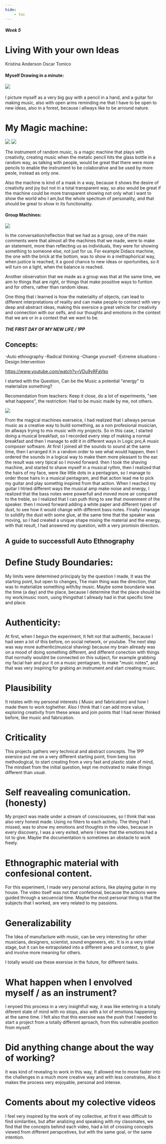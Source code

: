 ```yaml
---
hide:
    - toc
---
```


##### Week 5

# Living With your own Ideas

Kristina Anderson
Oscar Tomico


#### Myself Drawing in a minute:

#### ![](../images/LOI1.PNG)

I picture myself as a very big guy with a pencil in a hand, and a guitar for making music, also with open arms reminding me that I have to be open to new ideas, also in a forest, because i allways like to be arround nature.

# My Magic machine:

![](../images/LOI2.jpg)
![](../images/LOI3.jpg)

The instrument of random music, is a magic machine that plays with creativity, creating music when the metalic pencil hits the glass bottle in a random way, as talking with people, would be great that there were more pencils to enable the instrument to be colaborative and be used by more peole, instead as only one.

Also the machine is kind of a mask in a way, because it shows the desire of creativity and joy but not in a total transparent way, so also would be great if the machine could be more transparent showing not only what I want to show the world who I am,but the whole spectrum of personality, and that should be great to show in its functionality.



#### Group Machines:

![](../images/LOI4.JPG)


In the conversation/reflection that we had as a group, one of the main comments were that almost all the machines that we made, were to make an statement, more than reflecting us as individuals, they were for showing something to someone else, not just for us. For example Didacs machine, the one with the brick at the bottom, was to show in a methaphorical way, when justice is reached, it a good chance to new ideas or oportunities, so it will turn on a light, when the balance is reached.

Another observation that we made as a group was that at the same time, we aim to things that are right, or things that make possitive ways to funtion and for others, rather than random ideas.

One thing that i learned is how the materiality of objects, can lead to different interpretations of reality and can make people to connect with very deep and abstract ideas, making this exersice a great vehicle for creativity and connection with our selfs, and our thoughts and emotions in the context that we are or in a context that we want to be.

##### THE FIRST DAY OF MY NEW LIFE / 1PP 

## Concepts:

-Auto ethnography
-Radical thinking
-Change yourself
-Extreme situations
-Design Intervention

<a>https://www.youtube.com/watch?v=VDu9yRFaVko</a> 

I started with the Question, Can be the Music a potential "energy" to materialize something?

Recomendation from teachers: 
Keep it close, do a lot of experiments, "see what happens", the restriction: Had to be music made by me, not others.


![](../images/1PP.png)

From the magical machines exerseice, I had realized that I allways persue music as a creative way to build something, as a non profesional musician, Im allways trying to mix music with my projects. So in this case, I started doing a musical breakfast, so I recorded every step of making a normal breakfast and then I manage to edit it in different ways in Logic pro,A music composer software. At first I joined all the sounds to sound at the same time, then I arranged it in a random order to see what would happen, then I ordered the sounds in a logical way to make them more pleasant to the ear. the result was very tipical so I moved forward. then I took the shaving machine, and started to shave myself in a musical rythm, then I realized that the hairs of my face, were like little dots in a pentagram, so I manage to order those hairs in a musical pentagram, and that action lead me to pick my guitar and play somethig inspired from that action. When I reached my guitar I htried different ways the musical amp make noise and energy, I realized that the bass notes were powerfull and moved more air compared to the treble, so I realized that I can puth thing to see that movenment of the speaker. then I moved forward adding a white paper and different types of dust, to see how it would change with different bass notes. Finally I manage to solidify the dust with some glue, at the same time that the speaker was moving, so I had created a unique shape mixing the material and the energy, with that result, I had answered my question, with a very promisin direction. 


## A guide to successfull Auto Ethnography 

# Define Study Boundaries:

My limits were determined principaly by the question I made, It was the starting point, but open to changes, The main thing was the direction, that was to materialize something with/by music. Maybe some boundarie was the time (a day) and the place, because I determine that the place should be my work/music room, using thingsthat I allready had in that specific time and place.

# Authenticity:

At first, when I begun the experiment, It felt not that authentic, because I had seen a lot of this before, on social network, or youtube. The next step was way more authentic(musical shaving) because my brain allready was on a mood of doing something different, and different conection with things that normally wouldnt be connected on this subject, for example grabbing my facial hair and pur it on a music pentagram, to make "music notes", and that was very inspiring for grabing an instrument and start creating music.

# Plausibility

It relates with my personal interests ( Music and fabrication) and how I made them to work toghether. Also I think that I can add more value, exploring creativity from these areas and join points that I had never thinked before, like music and fabrication.

# Criticality

This projects gathers very technical and abstract concepts. The 1PP exersice put me on a very different starting point, from beng too methodogical, to start creating from a very fast and plastic state of mind, The mindset from the initial question, kept me motivated to make things different than usual.

# Self reavealing comunication. (honesty)

My project was made under a stream of consciousnes, so I think that was also very honest made. Using no filters to each activity. The thing that I missed, was to show my emotions and thoughts in the video, because in every discovery, I was a very exited, where I knew that the emotions had a lot to give. Maybe the documentation is sometimes an obstacle to work freely.

# Ethnographic material with confesional content.

For this experiment, I made very personal actions, like playing guitar in my house. The video itself was not that confetional, because the actions were guided through a secuencial time. Maybe the most personal thing is that the subjects that I worked, are very related to my passions.

# Generalizability 

The Idea of manufacture with music, can be very interesting for other musicians, designers, scientist, sound engeneers, etc. It is in a very initial stage, but it can be extrapolated into a different area and context, to give and involve more meaning for others.

I totally would use these exersise in the future, for different tasks.

# What happen when I envolved myself / as an instrument?

I enyoed this process in a very insightfull way, it was like entering in a totally diferent state of mind with no stops, also with a lot of emotions happening at the same time. I felt also that this exersise was the push that I needed to start a project from a totally different aproach, from this vulnerable position from myself.

# Did anything change about the way of working?

It was kind of revealing to work in this way, It allowed me to move faster into the challenges  in a much more creative way and with less constrains, Also it makes the process very enjoyable, personal and intense.

# Coments about my colective videos

I feel very inspired by the work of my collective, at first it was difficult to find similarities, but after analizing and speaking with my classmates, we find that the concepts behind each video, had a lot of crossing concepts viewed from different perspcetives, but with the same goal, or the same intention.

































